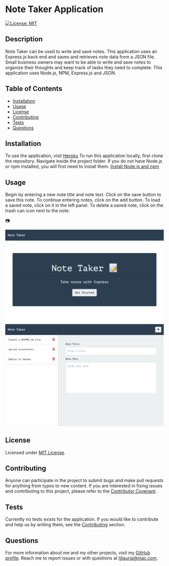 # Note Taker Application
  [![License: MIT](https://img.shields.io/badge/License-MIT-yellow.svg)](https://opensource.org/licenses/MIT)

  ## Description
  Note Taker can be used to write and save notes. This application uses an Express.js back end and saves and retrieves note data from a JSON file. Small business owners may want to be able to write and save notes to organize their thoughts and keep track of tasks they need to complete. This application uses Node.js, NPM, Express.js and JSON.

  ## Table of Contents
  * [Installation](#installation)
  * [Usage](#usage)
  * [License](#license)
  * [Contributing](#contributing)
  * [Tests](#tests)
  * [Questions](#questions)
  
  ## Installation
  To use the application, visit [Heroku](https://note-taker-ll.herokuapp.com/) To run this application locally, first clone the repository. Navigate inside the project folder. If you do not have Node.js or npm installed, you will first need to install them.
  [Install Node.js and npm](https://docs.npmjs.com/downloading-and-installing-node-js-and-npm)

  ## Usage
  Begin by entering a new note title and note text. Click on the save button to save this note. To continue entering notes, click on the add button. To load a saved note, click on it in the left panel. To delete a saved note, click on the trash can icon next to the note.

  :camera: 
  
  ![Landing page](public/assets/images/landing-desktop.png)
  ![Notes page](public/assets/images/notes-desktop.png)

  ## License
  Licensed under [MIT License](https://spdx.org/licenses/MIT.html).

  ## Contributing
  Anyone can participate in the project to submit bugs and make pull requests for anything from typos to new content.
  If you are interested in fixing issues and contributing to this project, please refer to the [Contributor Covenant](https://www.contributor-covenant.org/).

  ## Tests
  Currently no tests exists for the application. 
  If you would like to contribute and help us by writing them, see the [Contributing](#contributing) section.

  ## Questions
  For more information about me and my other projects, visit my [GitHub profile](https://github.com/LindseyJeeJan).
  Reach me to report issues or with questions at [ljjlauria@mac.com](mailto:ljjlauria@mac.com).
